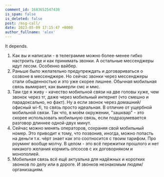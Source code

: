 ```yaml
---
comment_id: 1683652547430
is_spam: false
is_deleted: false
post: /msg-call/
date: 2023-05-09 17:15:47 +0000
author_fullname: 'alex'
---
```


It depends.
1. Как вы и написали - в телеграмме можно более-менее гибко настроить где и как принимать звонки. А остальные мессенджеры идут лесом. Особенно вайбер.
2. Раньше было желательно предупреждать и договариваться о созвоне в мессенджере. Но сейчас звонки через мессенджеры стали обыденностью и это уже скорее лишнее. Обычная мобильная связь вымирает, как вымерли смс и ммс.
3. Там где я живу - качество мобильной связи на две головы хуже, чем звонок через тг, даже через мобильный интернет (что смешно и парадоксально, но факт). Ну а если звонок через домашний/офисный wi-fi, то связь просто идеальная. В отличие от ущербной мобильной связи. Так что, в моём окружении, "зашквар" - это скорее использовать мобильную связь, если подразумевается разговор длиннее одной-двух минут.
4. Сейчас можно менять операторов, сохраняя свой мобильный номер. Это приводит к тому, что позвонив, иногда, можно попасть на деньги т.к. чёрт знает как это соотносится с твоим тарифом. Про роуминг вообще молчу. В целом - это всё пережитки прошлого и нет никакого желания кормить опсосов с их договорняком и монополией.
5. Мобильная связь всё ещё актуальна для надёжных и коротких звонков по делу или в дороге. И звонков незнакомым людям/организациям.
